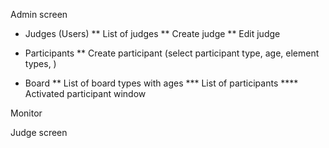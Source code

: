 Admin screen
* Judges (Users)
** List of judges
** Create judge
** Edit judge

* Participants
** Create participant (select participant type, age, element types, )

* Board
** List of board types with ages
*** List of participants
**** Activated participant window


Monitor

Judge screen
